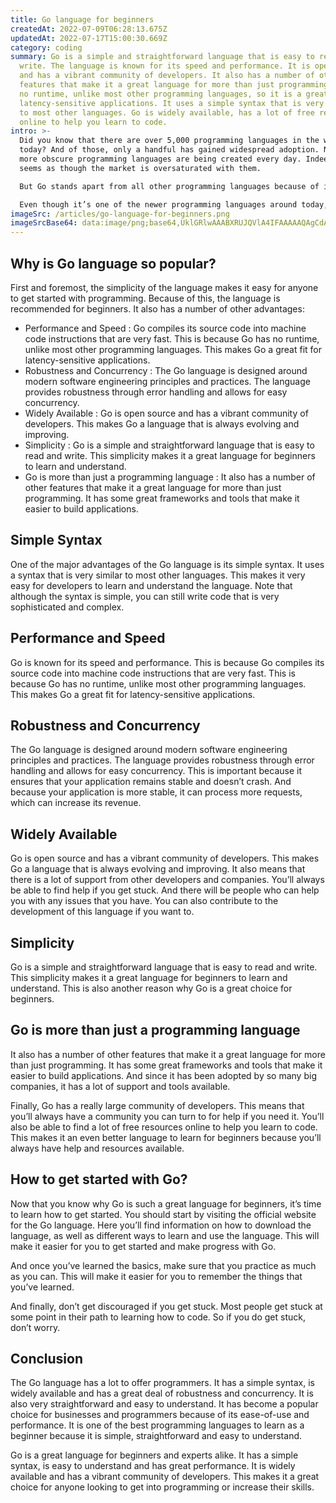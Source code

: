 ```yaml
---
title: Go language for beginners
createdAt: 2022-07-09T06:28:13.675Z
updatedAt: 2022-07-17T15:00:30.669Z
category: coding
summary: Go is a simple and straightforward language that is easy to read and
  write. The language is known for its speed and performance. It is open source
  and has a vibrant community of developers. It also has a number of other
  features that make it a great language for more than just programming. Go has
  no runtime, unlike most other programming languages, so it is a great fit for
  latency-sensitive applications. It uses a simple syntax that is very similar
  to most other languages. Go is widely available, has a lot of free resources
  online to help you learn to code.
intro: >-
  Did you know that there are over 5,000 programming languages in the world
  today? And of those, only a handful has gained widespread adoption. Newer and
  more obscure programming languages are being created every day. Indeed, it
  seems as though the market is oversaturated with them.

  But Go stands apart from all other programming languages because of its simplicity and ease-of-use. It has been adopted by some of the biggest technology firms in the world – Google, Digital Ocean, Intuit, Wordpress.com and Heroku – for its ease of use, simple syntax and fast performance.

  Even though it’s one of the newer programming languages around today, Go is steadily growing in popularity among developers and businesses. In this article we will explore what makes this language so unique and why it’s worth learning for beginners .
imageSrc: /articles/go-language-for-beginners.png
imageSrcBase64: data:image/png;base64,UklGRlwAAABXRUJQVlA4IFAAAAAQAgCdASoKAAoAAUAmJZgCdAED9z9XE1AAAP77ZPJD+KocTfY63af69+wA2nz3ygQ1wEsvHtu1Ssd/jWG1oWP5X2hLL//Lw7NOfJn3XXQAAA==
---
```


## Why is Go language so popular?

First and foremost, the simplicity of the language makes it easy for anyone to get started with programming. Because of this, the language is recommended for beginners. It also has a number of other advantages:

- Performance and Speed : Go compiles its source code into machine code instructions that are very fast. This is because Go has no runtime, unlike most other programming languages. This makes Go a great fit for latency-sensitive applications.
- Robustness and Concurrency : The Go language is designed around modern software engineering principles and practices. The language provides robustness through error handling and allows for easy concurrency.
- Widely Available : Go is open source and has a vibrant community of developers. This makes Go a language that is always evolving and improving.
- Simplicity : Go is a simple and straightforward language that is easy to read and write. This simplicity makes it a great language for beginners to learn and understand.
- Go is more than just a programming language : It also has a number of other features that make it a great language for more than just programming. It has some great frameworks and tools that make it easier to build applications.

## Simple Syntax

One of the major advantages of the Go language is its simple syntax. It uses a syntax that is very similar to most other languages. This makes it very easy for developers to learn and understand the language.
Note that although the syntax is simple, you can still write code that is very sophisticated and complex.

## Performance and Speed

Go is known for its speed and performance. This is because Go compiles its source code into machine code instructions that are very fast. This is because Go has no runtime, unlike most other programming languages.
This makes Go a great fit for latency-sensitive applications.

## Robustness and Concurrency

The Go language is designed around modern software engineering principles and practices. The language provides robustness through error handling and allows for easy concurrency.
This is important because it ensures that your application remains stable and doesn’t crash. And because your application is more stable, it can process more requests, which can increase its revenue.

## Widely Available

Go is open source and has a vibrant community of developers. This makes Go a language that is always evolving and improving. It also means that there is a lot of support from other developers and companies.
You’ll always be able to find help if you get stuck. And there will be people who can help you with any issues that you have.
You can also contribute to the development of this language if you want to.

## Simplicity

Go is a simple and straightforward language that is easy to read and write.
This simplicity makes it a great language for beginners to learn and understand.
This is also another reason why Go is a great choice for beginners.

## Go is more than just a programming language

It also has a number of other features that make it a great language for more than just programming. It has some great frameworks and tools that make it easier to build applications.
And since it has been adopted by so many big companies, it has a lot of support and tools available.

Finally, Go has a really large community of developers. This means that you’ll always have a community you can turn to for help if you need it. You’ll also be able to find a lot of free resources online to help you learn to code.
This makes it an even better language to learn for beginners because you’ll always have help and resources available.

## How to get started with Go?

Now that you know why Go is such a great language for beginners, it’s time to learn how to get started.
You should start by visiting the official website for the Go language. Here you’ll find information on how to download the language, as well as different ways to learn and use the language.
This will make it easier for you to get started and make progress with Go.

And once you’ve learned the basics, make sure that you practice as much as you can. This will make it easier for you to remember the things that you’ve learned.

And finally, don’t get discouraged if you get stuck. Most people get stuck at some point in their path to learning how to code. So if you do get stuck, don’t worry.

## Conclusion

The Go language has a lot to offer programmers. It has a simple syntax, is widely available and has a great deal of robustness and concurrency. It is also very straightforward and easy to understand.
It has become a popular choice for businesses and programmers because of its ease-of-use and performance.
It is one of the best programming languages to learn as a beginner because it is simple, straightforward and easy to understand.

Go is a great language for beginners and experts alike. It has a simple syntax, is easy to understand and has great performance. It is widely available and has a vibrant community of developers.
This makes it a great choice for anyone looking to get into programming or increase their skills.
